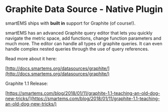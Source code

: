 # Graphite Data Source -  Native Plugin

smartEMS ships with **built in** support for Graphite (of course!). 

smartEMS has an advanced Graphite query editor that lets you quickly navigate the metric space, add functions, change function parameters and much more. The editor can handle all types of graphite queries. It can even handle complex nested queries through the use of query references.

Read more about it here:

[http://docs.smartems.org/datasources/graphite/](http://docs.smartems.org/datasources/graphite/)

Graphite 1.1 Release:

[https://smartems.com/blog/2018/01/11/graphite-1.1-teaching-an-old-dog-new-tricks/](https://smartems.com/blog/2018/01/11/graphite-1.1-teaching-an-old-dog-new-tricks/)
